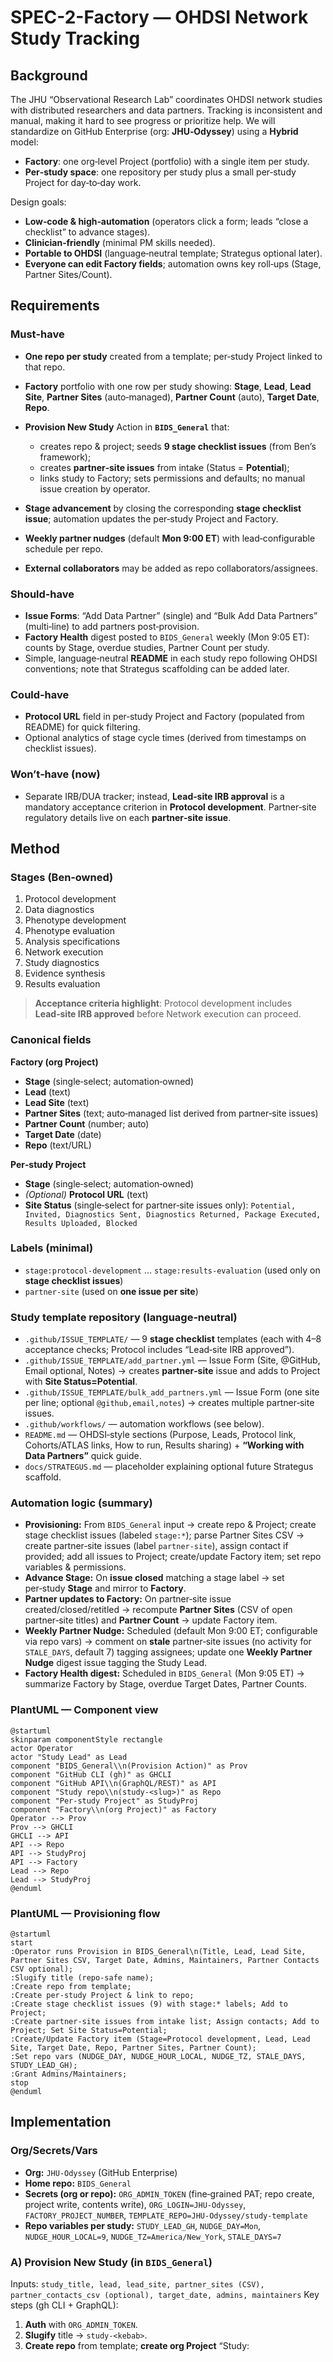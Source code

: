 # SPEC-2-Factory — OHDSI Network Study Tracking

## Background

The JHU “Observational Research Lab” coordinates OHDSI network studies with distributed researchers and data partners. Tracking is inconsistent and manual, making it hard to see progress or prioritize help. We will standardize on GitHub Enterprise (org: **JHU‑Odyssey**) using a **Hybrid** model:

* **Factory**: one org‑level Project (portfolio) with a single item per study.
* **Per‑study space**: one repository per study plus a small per‑study Project for day‑to‑day work.

Design goals:

* **Low‑code & high‑automation** (operators click a form; leads “close a checklist” to advance stages).
* **Clinician‑friendly** (minimal PM skills needed).
* **Portable to OHDSI** (language‑neutral template; Strategus optional later).
* **Everyone can edit Factory fields**; automation owns key roll‑ups (Stage, Partner Sites/Count).

## Requirements

### Must‑have

* **One repo per study** created from a template; per‑study Project linked to that repo.
* **Factory** portfolio with one row per study showing: **Stage**, **Lead**, **Lead Site**, **Partner Sites** (auto‑managed), **Partner Count** (auto), **Target Date**, **Repo**.
* **Provision New Study** Action in **`BIDS_General`** that:

  * creates repo & project; seeds **9 stage checklist issues** (from Ben’s framework);
  * creates **partner‑site issues** from intake (Status = **Potential**);
  * links study to Factory; sets permissions and defaults; no manual issue creation by operator.
* **Stage advancement** by closing the corresponding **stage checklist issue**; automation updates the per‑study Project and Factory.
* **Weekly partner nudges** (default **Mon 9:00 ET**) with lead‑configurable schedule per repo.
* **External collaborators** may be added as repo collaborators/assignees.

### Should‑have

* **Issue Forms**: “Add Data Partner” (single) and “Bulk Add Data Partners” (multi‑line) to add partners post‑provision.
* **Factory Health** digest posted to `BIDS_General` weekly (Mon 9:05 ET): counts by Stage, overdue studies, Partner Count per study.
* Simple, language‑neutral **README** in each study repo following OHDSI conventions; note that Strategus scaffolding can be added later.

### Could‑have

* **Protocol URL** field in per‑study Project and Factory (populated from README) for quick filtering.
* Optional analytics of stage cycle times (derived from timestamps on checklist issues).

### Won’t‑have (now)

* Separate IRB/DUA tracker; instead, **Lead‑site IRB approval** is a mandatory acceptance criterion in **Protocol development**. Partner‑site regulatory details live on each **partner‑site issue**.

## Method

### Stages (Ben‑owned)

1. Protocol development
2. Data diagnostics
3. Phenotype development
4. Phenotype evaluation
5. Analysis specifications
6. Network execution
7. Study diagnostics
8. Evidence synthesis
9. Results evaluation

> **Acceptance criteria highlight**: Protocol development includes **Lead‑site IRB approved** before Network execution can proceed.

### Canonical fields

**Factory (org Project)**

* **Stage** (single‑select; automation‑owned)
* **Lead** (text)
* **Lead Site** (text)
* **Partner Sites** (text; auto‑managed list derived from partner‑site issues)
* **Partner Count** (number; auto)
* **Target Date** (date)
* **Repo** (text/URL)

**Per‑study Project**

* **Stage** (single‑select; automation‑owned)
* *(Optional)* **Protocol URL** (text)
* **Site Status** (single‑select for partner‑site issues only): `Potential, Invited, Diagnostics Sent, Diagnostics Returned, Package Executed, Results Uploaded, Blocked`

### Labels (minimal)

* `stage:protocol-development` … `stage:results-evaluation` (used only on **stage checklist issues**)
* `partner-site` (used on **one issue per site**)

### Study template repository (language‑neutral)

* `.github/ISSUE_TEMPLATE/` — 9 **stage checklist** templates (each with 4–8 acceptance checks; Protocol includes “Lead‑site IRB approved”).
* `.github/ISSUE_TEMPLATE/add_partner.yml` — Issue Form (Site, @GitHub, Email optional, Notes) → creates **partner‑site** issue and adds to Project with **Site Status=Potential**.
* `.github/ISSUE_TEMPLATE/bulk_add_partners.yml` — Issue Form (one site per line; optional `@github,email,notes`) → creates multiple partner‑site issues.
* `.github/workflows/` — automation workflows (see below).
* `README.md` — OHDSI‑style sections (Purpose, Leads, Protocol link, Cohorts/ATLAS links, How to run, Results sharing) + **“Working with Data Partners”** quick guide.
* `docs/STRATEGUS.md` — placeholder explaining optional future Strategus scaffold.

### Automation logic (summary)

* **Provisioning:** From `BIDS_General` input → create repo & Project; create stage checklist issues (labeled `stage:*`); parse Partner Sites CSV → create partner‑site issues (label `partner-site`), assign contact if provided; add all issues to Project; create/update Factory item; set repo variables & permissions.
* **Advance Stage:** On **issue closed** matching a stage label → set per‑study **Stage** and mirror to **Factory**.
* **Partner updates to Factory:** On partner‑site issue created/closed/retitled → recompute **Partner Sites** (CSV of open partner‑site titles) and **Partner Count** → update Factory item.
* **Weekly Partner Nudge:** Scheduled (default Mon 9:00 ET; configurable via repo vars) → comment on **stale** partner‑site issues (no activity for `STALE_DAYS`, default 7) tagging assignees; update one **Weekly Partner Nudge** digest issue tagging the Study Lead.
* **Factory Health digest:** Scheduled in `BIDS_General` (Mon 9:05 ET) → summarize Factory by Stage, overdue Target Dates, Partner Counts.

### PlantUML — Component view

```plantuml
@startuml
skinparam componentStyle rectangle
actor Operator
actor "Study Lead" as Lead
component "BIDS_General\\n(Provision Action)" as Prov
component "GitHub CLI (gh)" as GHCLI
component "GitHub API\\n(GraphQL/REST)" as API
component "Study repo\\n(study-<slug>)" as Repo
component "Per-study Project" as StudyProj
component "Factory\\n(org Project)" as Factory
Operator --> Prov
Prov --> GHCLI
GHCLI --> API
API --> Repo
API --> StudyProj
API --> Factory
Lead --> Repo
Lead --> StudyProj
@enduml
```

### PlantUML — Provisioning flow

```plantuml
@startuml
start
:Operator runs Provision in BIDS_General\n(Title, Lead, Lead Site, Partner Sites CSV, Target Date, Admins, Maintainers, Partner Contacts CSV optional);
:Slugify title (repo-safe name);
:Create repo from template;
:Create per-study Project & link to repo;
:Create stage checklist issues (9) with stage:* labels; Add to Project;
:Create partner-site issues from intake list; Assign contacts; Add to Project; Set Site Status=Potential;
:Create/Update Factory item (Stage=Protocol development, Lead, Lead Site, Target Date, Repo, Partner Sites, Partner Count);
:Set repo vars (NUDGE_DAY, NUDGE_HOUR_LOCAL, NUDGE_TZ, STALE_DAYS, STUDY_LEAD_GH);
:Grant Admins/Maintainers;
stop
@enduml
```

## Implementation

### Org/Secrets/Vars

* **Org:** `JHU‑Odyssey` (GitHub Enterprise)
* **Home repo:** `BIDS_General`
* **Secrets (org or repo):** `ORG_ADMIN_TOKEN` (fine‑grained PAT; repo create, project write, contents write), `ORG_LOGIN=JHU-Odyssey`, `FACTORY_PROJECT_NUMBER`, `TEMPLATE_REPO=JHU-Odyssey/study-template`
* **Repo variables per study:** `STUDY_LEAD_GH`, `NUDGE_DAY=Mon`, `NUDGE_HOUR_LOCAL=9`, `NUDGE_TZ=America/New_York`, `STALE_DAYS=7`

### A) Provision New Study (in `BIDS_General`)

Inputs: `study_title, lead, lead_site, partner_sites (CSV), partner_contacts_csv (optional), target_date, admins, maintainers`
Key steps (gh CLI + GraphQL):

1. **Auth** with `ORG_ADMIN_TOKEN`.
2. **Slugify** title → `study-<kebab>`.
3. **Create repo** from template; **create org Project** “Study: <Title>”; **link** repo↔project.
4. **Create per‑study Project fields**: Stage (single‑select), Site Status (single‑select), *(optional) Protocol URL*.
5. **Seed issues**: create 9 **stage checklist issues** with `stage:*` labels; add to project.
6. **Partner intake**: parse `partner_sites` CSV; for each site create a **partner‑site issue** (Status=Potential); if `partner_contacts_csv` provided, match & assign.
7. **Factory item**: create/update one item in Factory; set Lead/Lead Site/Target/Repo; populate **Partner Sites/Count**.
8. **Permissions**: add Admins (admin) & Maintainers (maintain).
9. **Repo variables**: set `STUDY_LEAD_GH`, `NUDGE_*`, `STALE_DAYS`.

### B) Stage sync (per‑study template)

Trigger: `issues: [closed, reopened, labeled]`

* If a closed issue has a `stage:*` label, map to Stage name and update:

  * **Per‑study Project → Stage** (single‑select)
  * **Factory → Stage** for that study’s item

### C) Partner sync (per‑study template)

Trigger: `issues: [opened, closed, edited, labeled, unlabeled]` filtered to `partner-site`

* Recompute **Partner Sites** (CSV of open partner‑site titles) and **Partner Count**; update Factory item.
* On `assigned`/`reassigned`, add a welcome comment mentioning assignee & Study Lead.

### D) Weekly Partner Nudge (per‑study template)

Trigger: `schedule` (hourly) + `workflow_dispatch`

* Read repo variables `NUDGE_DAY`, `NUDGE_HOUR_LOCAL`, `NUDGE_TZ`, `STALE_DAYS`.
* If current local time matches, build stale list (no activity > `STALE_DAYS`) for `partner-site` issues with Site Status ∈ {Potential, Invited, Diagnostics Sent, Diagnostics Returned}.
* Comment on each stale issue tagging the **assignee**; update/create a **Weekly Partner Nudge** digest issue tagging the **Study Lead**.

### E) Factory Health digest (in `BIDS_General`)

Trigger: `schedule: Mon 09:05 ET` + `workflow_dispatch`

* Query Factory items → counts by Stage; overdue (Target < today); Partner Count per study.
* Post/update a “Factory Health — <date>” issue; @mention the Lab team.

### F) Views & Guidance

* **Factory**: Table grouped by Stage; columns Lead, Lead Site, Partner Sites, Partner Count, Target Date, Repo. Board view by Stage. Insights: Items by Stage; Overdue.
* **Per‑study**: Simple board with Stage groups and a **Partner Tracker** board filtered to `partner-site` issues and showing **Site Status**.
* **README (template)**: 5‑minute Lead guide (Where to work; How to progress—close checklists; How to add partners; Change nudge time; Where to put protocol/cohort links). Strategus note.

## Milestones

1. **Week 0:** Confirm stage wordings (Ben), finalize fields/labels; create Factory.
2. **Week 1:** Build study template repo (issues, forms, workflows); create Provision Action in `BIDS_General`; set secrets.
3. **Week 2:** Pilot on 2 studies; validate stage sync, partner flows, nudges; tune wording.
4. **Week 3:** Add Factory Health digest; finalize views & Insights; write 1‑page Lead guide in README.
5. **Week 4:** Roll out to remaining studies; publish template + provisioner as reusable assets for OHDSI.

## Gathering Results

* **Visibility:** 100% of active studies appear in Factory with non‑empty **Stage**.
* **Adoption:** ≥90% of new studies provisioned via the Action (not ad‑hoc repos).
* **Latency:** Average days from **Protocol development → Network execution**; % hitting **Target Date**.
* **Partner engagement:** Median days a site stays in **Invited/Diagnostics Sent**; Partner Count trend by study.
* **Hygiene:** <5% of studies missing Lead/Lead Site/Target Date; no lingering open **stage checklist** for completed stages.

## Need Professional Help in Developing Your Architecture?

Please contact me at [sammuti.com](https://sammuti.com) :)
